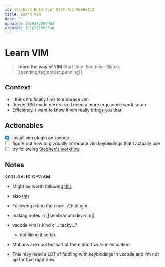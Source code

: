 ```yaml
---
id: 156f6c92-0a12-4cbf-972f-452f4889ef72
title: Learn Vim
desc: ''
updated: 1619282003982
created: 1616771503396
---
```


# Learn VIM

> **Learn the way of VIM**
> Start time: 
> End time: 
> Status: [[pending|tag.project.pending]]

## Context

- I think it's finally time to embrace vim
- Recent RSI made me realize I need a more ergonomic work setup
- Efficiency. I want to know if vim really brings you that.

## Actionables

- [x] install vim plugin on vscode
- [ ] figure out how to gradually introduce vim keybindings that I actually use
- [ ] try following [Stephen's workflow](https://discord.com/channels/717965437182410783/717965437182410786/798338552761024552)

## Notes

**2021-04-15 12:51 AM**
- Might be worth following [this](https://danielmiessler.com/study/vim/)
- also [this](https://github.com/mhinz/vim-galore)

- Following along the `Learn VIM` plugin.
- making notes in [[cerebrarium.dev.vim]]
- vscode vim is kind of... tacky...?
    - not liking it so far.
- Motions are cool but half of them don't work in emulation.
- This may need a LOT of fiddling with keybindings in vscode and I'm not up for that right now.
